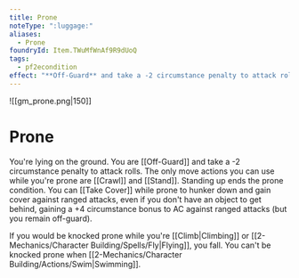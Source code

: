 ```yaml
---
title: Prone
noteType: ":luggage:"
aliases:
  - Prone
foundryId: Item.TWuMfWnAf9R9dUoQ
tags:
  - pf2econdition
effect: "**Off-Guard** and take a -2 circumstance penalty to attack rolls."
---
```

![[gm_prone.png|150]]
# Prone

You're lying on the ground. You are [[Off-Guard]] and take a -2 circumstance penalty to attack rolls. The only move actions you can use while you're prone are [[Crawl]] and [[Stand]]. Standing up ends the prone condition. You can [[Take Cover]] while prone to hunker down and gain cover against ranged attacks, even if you don't have an object to get behind, gaining a +4 circumstance bonus to AC against ranged attacks (but you remain off-guard).

If you would be knocked prone while you're [[Climb|Climbing]] or [[2-Mechanics/Character Building/Spells/Fly|Flying]], you fall. You can't be knocked prone when [[2-Mechanics/Character Building/Actions/Swim|Swimming]].
